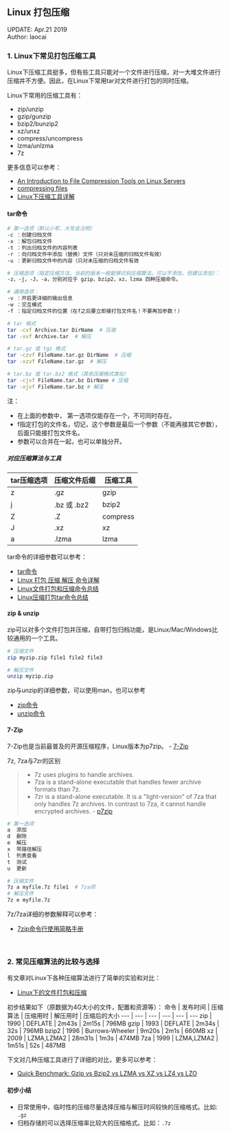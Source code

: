 
## Linux 打包压缩

UPDATE: Apr.21 2019<br>
Author: laocai

### 1. Linux下常见打包压缩工具

Linux下压缩工具挺多，但有些工具只能对一个文件进行压缩，对一大堆文件进行压缩并不方便。因此，在Linux下常用tar对文件进行打包的同时压缩。

Linux下常用的压缩工具有：
- zip/unzip
- gzip/gunzip
- bzip2/bunzip2
- xz/unxz
- compress/uncompress
- lzma/unlzma
- 7z


更多信息可以参考：
- [An Introduction to File Compression Tools on Linux Servers](https://www.digitalocean.com/community/tutorials/an-introduction-to-file-compression-tools-on-linux-servers)
- [compressing files](https://www.cyberciti.biz/howto/question/general/compress-file-unix-linux-cheat-sheet.php)
- [Linux下压缩工具详解](https://blog.51cto.com/ucode/1842572)


#### tar命令

```sh
# 第一选项（默认小写，大写会注明）
-c ：创建归档文件
-x ：解包归档文件
-t ：列出归档文件的内容列表
-r ：向归档文件中添加（替换）文件（只对未压缩的归档文件有效）
-u ：更新归档文件中的内容（只对未压缩的归档文件有效

# 压缩选项（指定压缩方法，当前的版本一般能够识别压缩算法，可以不添加，但建议添加）：
-z，-j，-J，-a，分别对应于 gzip，bzip2，xz，lzma 四种压缩命令。

# 通用选项：
-v ：开启更详细的输出信息
-w ：交互模式
-f ：指定归档文件的位置（在f之后要立即接打包文件名！不要再加参数！）

# tar 格式
tar -cvf Archive.tar DirName  # 压缩
tar -xvf Archive.tar  # 解压

# tar.gz 或 tgz 格式
tar -czvf FileName.tar.gz DirName  # 压缩
tar -xzvf FileName.tar.gz  # 解压

# tar.bz 或 tar.bz2 格式（其余压缩格式类似）
tar -cjvf FileName.tar.bz DirName # 压缩
tar -xjvf FileName.tar.bz # 解压
```
注：
- 在上面的参数中， 第一选项仅能存在一个，不可同时存在。
- f指定打包的文件名，切记，这个参数是最后一个参数（不能再接其它参数），后面只能接打包文件名。
- 参数可以合并在一起，也可以单独分开。

##### 对应压缩算法与工具

tar压缩选项 | 压缩文件后缀 | 压缩工具
--- | --- | ---
z | .gz | gzip
j | .bz 或 .bz2 | bzip2
Z | .Z | compress
J | .xz | xz
a | .lzma | lzma

tar命令的详细参数可以参考：
- [tar命令](http://man.linuxde.net/tar)
- [Linux 打包 压缩 解压 命令详解](https://rollingstarky.github.io/2018/03/11/use-tar-to-package-and-compress-files/)
- [Linux文件打包和压缩命令总结](https://www.kawabangga.com/posts/2144)
- [Linux压缩打包tar命令总结](http://www.cnblogs.com/kerrycode/p/9827742.html)



#### zip & unzip

zip可以对多个文件打包并压缩，自带打包归档功能，是Linux/Mac/Windows比较通用的一个工具。
```sh
# 压缩文件
zip myzip.zip file1 file2 file3

# 解压文件
unzip myzip.zip
```

zip与unzip的详细参数，可以使用man，也可以参考
- [zip命令](http://man.linuxde.net/zip)
- [unzip命令](http://man.linuxde.net/unzip)

#### 7-Zip

7-Zip也是当前最普及的开源压缩程序，Linux版本为p7zip。 - [7-Zip](https://zh.wikipedia.org/wiki/7-Zip)

7z, 7za与7zr的区别
> - 7z uses plugins to handle archives.
> - 7za is a stand-alone executable that handles fewer archive formats than 7z.
> - 7zr is a stand-alone executable. It is a "light-version" of 7za that only handles 7z archives. In contrast to 7za, it cannot handle encrypted archives. - [p7zip](https://wiki.archlinux.org/index.php/p7zip)

```sh
# 第一选项
a  添加
d  删除
e  解压
x  带路径解压
l  列表查看
t  测试
u  更新

# 压缩文件
7z a myfile.7z file1  # 7za同
# 解压文件
7z e myfile.7z
```

7z/7za详细的参数解释可以参考：
- [7zip命令行使用简略手册
](http://www.freeoa.net/scheme/manual/7zip-cmd-brief-man_2137.html)

<br>

### 2. 常见压缩算法的比较与选择

有文章对Linux下各种压缩算法进行了简单的实验和对比：
- [Linux下的文件打包和压缩](https://www.jianshu.com/p/38b32107bc3e)

初步结果如下（原数据为4G大小的文件，配置和资源等）：
命令 | 发布时间 | 压缩算法 | 压缩用时 | 解压用时 | 压缩后的大小
--- | --- | --- | --- | --- | ---
zip | 1990 | DEFLATE | 2m43s | 2m15s | 796MB
gzip | 1993 | DEFLATE | 2m34s | 32s | 796MB
bzip2 | 1996 | Burrows-Wheeler | 9m20s | 2m1s | 660MB
xz | 2009 | LZMA,LZMA2 | 28m31s | 1m3s | 474MB
7za | 1999 | LZMA,LZMA2 | 1m51s | 52s | 487MB

下文对几种压缩工具进行了详细的对比，更多可以参考：
- [Quick Benchmark: Gzip vs Bzip2 vs LZMA vs XZ vs LZ4 vs LZO](https://catchchallenger.first-world.info/wiki/Quick_Benchmark:_Gzip_vs_Bzip2_vs_LZMA_vs_XZ_vs_LZ4_vs_LZO)


#### 初步小结

- 日常使用中，临时性的压缩尽量选择压缩与解压时间较快的压缩格式。比如: ```.gz```
- 归档存储的可以选择压缩率比较大的压缩格式。比如：```.7z```
